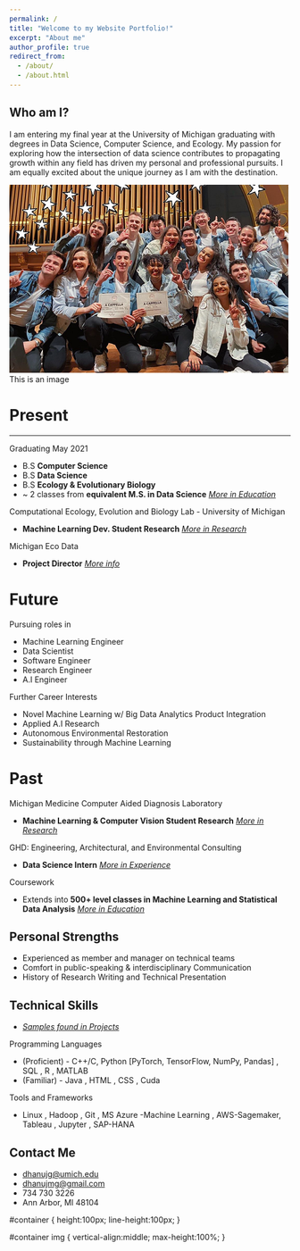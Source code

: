 ```yaml
---
permalink: /
title: "Welcome to my Website Portfolio!"
excerpt: "About me"
author_profile: true
redirect_from: 
  - /about/
  - /about.html
---
```




Who am I?
------
I am entering my final year at the University of Michigan graduating with degrees in Data Science, Computer Science, and Ecology. My passion for exploring how the intersection of data science contributes to propagating growth within any field has driven my personal and professional pursuits. I am equally excited about the unique journey as I am with the destination. 

<div id="container">
    <img src='/images/acappella.png'>
    This is an image
</div>

Present
======
______
Graduating May 2021
* B.S **Computer Science**
* B.S **Data Science**
* B.S **Ecology & Evolutionary Biology**
* ~ 2 classes from **equivalent M.S. in Data Science** [_More in Education_](https://dhanujg.github.io/coursework/)

 Computational Ecology, Evolution and Biology Lab - University of Michigan
 * **Machine Learning Dev. Student Research** [_More in Research_](https://dhanujg.github.io/research/)

Michigan Eco Data
* **Project Director** [_More info_](https://dhanujg.github.io/experience/)

Future
======
Pursuing roles in
* Machine Learning Engineer
* Data Scientist
* Software Engineer
* Research Engineer
* A.I Engineer

Further Career Interests
* Novel Machine Learning w/ Big Data Analytics Product Integration
* Applied A.I Research
* Autonomous Environmental Restoration
* Sustainability through Machine Learning


Past
======
Michigan Medicine Computer Aided Diagnosis Laboratory
* **Machine Learning & Computer Vision Student Research** [_More in Research_](https://dhanujg.github.io/research/)

GHD: Engineering, Architectural, and Environmental Consulting
* **Data Science Intern** [_More in Experience_](https://dhanujg.github.io/experience/)

Coursework
* Extends into **500+ level classes in Machine Learning and Statistical Data Analysis** [_More in Education_](https://dhanujg.github.io/coursework/)

 
  

Personal Strengths
------
* Experienced as member and manager on technical teams
* Comfort in public-speaking & interdisciplinary Communication
* History of Research Writing and Technical Presentation


Technical Skills
------
* [_Samples found in Projects_](https://dhanujg.github.io/projects/)

Programming Languages
* (Proficient) - C++/C, Python [PyTorch, TensorFlow, NumPy, Pandas] , SQL , R , MATLAB
* (Familiar) - Java , HTML , CSS , Cuda

Tools and Frameworks
* Linux , Hadoop , Git , MS Azure -Machine Learning , AWS-Sagemaker, Tableau , Jupyter , SAP-HANA

Contact Me
------
* dhanujg@umich.edu
* dhanujmg@gmail.com
* 734 730 3226 
* Ann Arbor, MI 48104



#container {
    height:100px;
    line-height:100px;
}

#container img {
    vertical-align:middle;
    max-height:100%;
}



